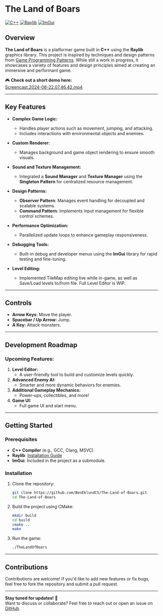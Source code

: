 # The Land of Boars

[![C++](https://img.shields.io/badge/C++-00599C?style=for-the-badge&logo=cplusplus&logoColor=white)](https://cplusplus.com/) 
[![Raylib](https://img.shields.io/badge/Raylib-FA8B00?style=for-the-badge&logo=raylib&logoColor=white)](https://www.raylib.com/) 
[![ImGui](https://img.shields.io/badge/ImGui-009DFF?style=for-the-badge&logo=imgui&logoColor=white)](https://github.com/ocornut/imgui) 

## Overview
**The Land of Boars** is a platformer game built in **C++** using the **Raylib** graphics library. This project is inspired by techniques and design patterns from [Game Programming Patterns](https://gameprogrammingpatterns.com/). While still a work in progress, it showcases a variety of features and design principles aimed at creating an immersive and performant game.

🎮 **Check out a short demo here:**  
[Screencast.2024-08-22.07.46.42.mp4](https://github.com/user-attachments/assets/737d2435-87ed-494a-a426-5baf77388992)

---

## Key Features
- **Complex Game Logic:**
  - Handles player actions such as movement, jumping, and attacking.
  - Includes interactions with environmental objects and enemies.

- **Custom Renderer:**
  - Manages background and game object rendering to ensure smooth visuals.

- **Sound and Texture Management:**
  - Integrated a **Sound Manager** and **Texture Manager** using the **Singleton Pattern** for centralized resource management.

- **Design Patterns:**
  - **Observer Pattern**: Manages event handling for decoupled and scalable systems.
  - **Command Pattern**: Implements input management for flexible control schemes.

- **Performance Optimization:**
  - Parallelized update loops to enhance gameplay responsiveness.

- **Debugging Tools:**
  - Built-in debug and developer menus using the **ImGui** library for rapid testing and fine-tuning.

- **Level Editing:**
  - Implemented TileMap editing live while in-game, as well as Save/Load levels to/from file. Full Level Editor is WIP.

---

## Controls
- **Arrow Keys:** Move the player.
- **Spacebar / Up Arrow:** Jump.
- **A Key:** Attack monsters.

---

## Development Roadmap

### Upcoming Features:
1. **Level Editor:**
   - A user-friendly tool to build and customize levels quickly.
2. **Advanced Enemy AI:**
   - Smarter and more dynamic behaviors for enemies.
3. **Additional Gameplay Mechanics:**
   - Power-ups, collectibles, and more!
4. **Game UI:**
   - Full game UI and start menu.

---

## Getting Started

### Prerequisites
- **C++ Compiler** (e.g., GCC, Clang, MSVC)
- **Raylib**: [Installation Guide](https://github.com/raysan5/raylib#installation)
- **ImGui**: Included in the project as a submodule.

### Installation
1. Clone the repository:
    ```bash
    git clone https://github.com/BenEklundCS/The-Land-of-Boars.git
    cd The-Land-of-Boars
    ```

2. Build the project using CMake:
    ```bash
    mkdir build
    cd build
    cmake ..
    make
    ```

3. Run the game:
    ```bash
    ./TheLandOfBoars
    ```

---

## Contributions
Contributions are welcome! If you'd like to add new features or fix bugs, feel free to fork the repository and submit a pull request.

---

**Stay tuned for updates!** 🚀  
Want to discuss or collaborate? Feel free to reach out or open an issue on [GitHub](https://github.com/BenEklundCS/The-Land-of-Boars/issues).

